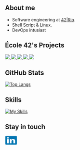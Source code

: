 ## About me 
* Software engineering at [42|Rio](https://42.rio/).
* Shell Script & Linux.
* DevOps intusiast 

## École 42's Projects
<a href="https://github.com/fesper-s/42-libft">
<img height="80px" src="./src/42_badges/libftm.png" />
</a>
<a href="https://github.com/fesper-s/42-get_next_line">
<img height="80px" src="./src/42_badges/get_next_linem.png" />
</a>
<a href="https://github.com/esidney/42-born2beroot">
<img height="80px" src="./src/42_badges/born2beroote.png" />
</a>
<a href="https://github.com/esidney/42-ft_printf">
<img height="80px" src="./src/42_badges/ft_printfe.png" />
</a>
<a href="https://github.com/fesper-s/42-minitalk">
<img height="80px" src="./src/42_badges/minitalk.png" />
</a>
    
## GitHub Stats
[![Top Langs](https://github-readme-stats.vercel.app/api/top-langs/?username=fesper-s&layout=compact)](https://github.com/anuraghazra/github-readme-stats)

## Skills
[![My Skills](https://skillicons.dev/icons?i=linux,c,bash,vim,git,github)](https://skillicons.dev)
<br>

## Stay in touch
<div>
  <a href="https://www.linkedin.com/in/eduardo-sidney-238201209/" target="_blank"><img align="center" alt="Linkedin" height="30" width="40" src="https://raw.githubusercontent.com/devicons/devicon/master/icons/linkedin/linkedin-original.svg"></a>
</div>
